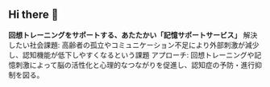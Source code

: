 ## Hi there 👋

<!--

**Here are some ideas to get you started:**

🙋‍♀️ A short introduction - what is your organization all about?
🌈 Contribution guidelines - how can the community get involved?
👩‍💻 Useful resources - where can the community find your docs? Is there anything else the community should know?
🍿 Fun facts - what does your team eat for breakfast?
🧙 Remember, you can do mighty things with the power of [Markdown](https://docs.github.com/github/writing-on-github/getting-started-with-writing-and-formatting-on-github/basic-writing-and-formatting-syntax)
-->

**回想トレーニングをサポートする、あたたかい「記憶サポートサービス」**
解決したい社会課題:
高齢者の孤立やコミュニケーション不足により外部刺激が減少し、認知機能が低下しやすくなるという課題
アプローチ:
回想トレーニングや記憶刺激によって脳の活性化と心理的なつながりを促進し、認知症の予防・進行抑制を図る。
